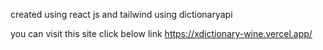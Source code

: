 created using react js and tailwind using dictionaryapi

you can visit this site
click below link
https://xdictionary-wine.vercel.app/

